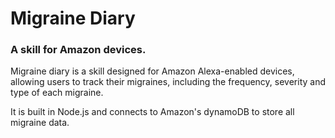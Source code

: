 # Migraine Diary
### A skill for Amazon devices.

Migraine diary is a skill designed for Amazon Alexa-enabled devices, allowing users to track their migraines, including the frequency, severity and type of each migraine.

It is built in Node.js and connects to Amazon's dynamoDB to store all migraine data.
